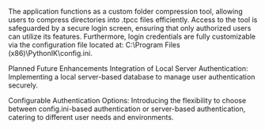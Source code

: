 The application functions as a custom folder compression tool, allowing users to compress directories into .tpcc files efficiently. Access to the tool is safeguarded by a secure login screen, ensuring that only authorized users can utilize its features. Furthermore, login credentials are fully customizable via the configuration file located at:
C:\Program Files (x86)\PythonIK\config.ini.

Planned Future Enhancements
Integration of Local Server Authentication:
Implementing a local server-based database to manage user authentication securely.

Configurable Authentication Options:
Introducing the flexibility to choose between config.ini-based authentication or server-based authentication, catering to different user needs and environments.
